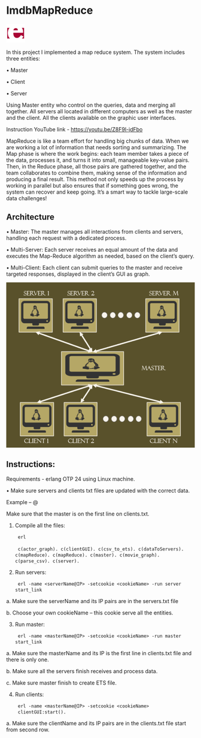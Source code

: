 # ImdbMapReduce

<img src = "erlangIcon.png" wdith = 50 height = 50>

In this project I implemented a map reduce system. The system includes three entities:

•	Master

•	Client

•	Server

Using Master entity who control on the queries, data and merging all together. All servers all located in different computers as well as the master and the client. 
All the clients available on the graphic user interfaces.

Instruction YouTube link - https://youtu.be/Z8F9l-jdFbo 

MapReduce is like a team effort for handling big chunks of data. When we are working a lot of information that needs sorting and summarizing. The Map phase is where the work begins: each team member takes a piece of the data, processes it, and turns it into small, manageable key-value pairs. Then, in the Reduce phase, all those pairs are gathered together, and the team collaborates to combine them, making sense of the information and producing a final result. This method not only speeds up the process by working in parallel but also ensures that if something goes wrong, the system can recover and keep going. It’s a smart way to tackle large-scale data challenges!

## Architecture
• Master: The master manages all interactions from clients and servers, handling each request with a dedicated process.

• Multi-Server: Each server receives an equal amount of the data and executes the Map-Reduce algorithm as needed, based on the client’s query.

• Multi-Client: Each client can submit queries to the master and receive targeted responses, displayed in the client’s GUI as graph.

![alt text](architecture.png)

## Instructions:
Requirements - erlang OTP 24 using Linux machine.

•	Make sure servers and clients txt files are updated with the correct data. 

Example – <Name of entity>@<IP>

Make sure that the master is on the first line on clients.txt.

1. Compile all the files:
   
        erl

        c(actor_graph). c(clientGUI). c(csv_to_ets). c(dataToServers). c(mapReduce). c(mapReduce). c(master). c(movie_graph). c(parse_csv). c(server).

2. Run servers:

        erl -name <serverName@IP> -setcookie <cookieName> -run server start_link

a.	Make sure the serverName and its IP pairs are in the servers.txt file

b.	Choose your own cookieName – this cookie serve all the entities.

3. Run master:

        erl -name <masterName@IP> -setcookie <cookieName> -run master start_link

a.	Make sure the masterName and its IP is the first line in clients.txt file and there is only one.

b.	Make sure all the servers finish receives and process data.

c.	Make sure master finish to create ETS file.

4. Run clients:

        erl -name <masterName@IP> -setcookie <cookieName>
        clientGUI:start().
a.	Make sure the clientName and its IP pairs are in the clients.txt file start from second row.
